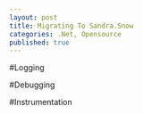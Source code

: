 ```yaml
---
layout: post
title: Migrating To Sandra.Snow
categories: .Net, Opensource
published: true
---
```


#Logging

#Debugging

#Instrumentation